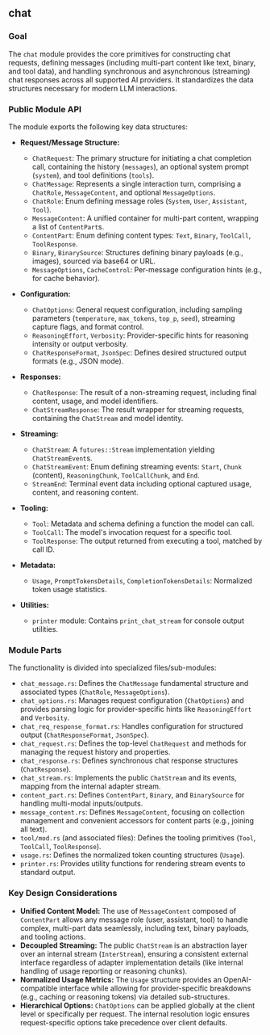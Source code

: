 ## chat

### Goal

The `chat` module provides the core primitives for constructing chat requests, defining messages (including multi-part content like text, binary, and tool data), and handling synchronous and asynchronous (streaming) chat responses across all supported AI providers. It standardizes the data structures necessary for modern LLM interactions.

### Public Module API

The module exports the following key data structures:

- **Request/Message Structure:**
  - `ChatRequest`: The primary structure for initiating a chat completion call, containing the history (`messages`), an optional system prompt (`system`), and tool definitions (`tools`).
  - `ChatMessage`: Represents a single interaction turn, comprising a `ChatRole`, `MessageContent`, and optional `MessageOptions`.
  - `ChatRole`: Enum defining message roles (`System`, `User`, `Assistant`, `Tool`).
  - `MessageContent`: A unified container for multi-part content, wrapping a list of `ContentPart`s.
  - `ContentPart`: Enum defining content types: `Text`, `Binary`, `ToolCall`, `ToolResponse`.
  - `Binary`, `BinarySource`: Structures defining binary payloads (e.g., images), sourced via base64 or URL.
  - `MessageOptions`, `CacheControl`: Per-message configuration hints (e.g., for cache behavior).

- **Configuration:**
  - `ChatOptions`: General request configuration, including sampling parameters (`temperature`, `max_tokens`, `top_p`, `seed`), streaming capture flags, and format control.
  - `ReasoningEffort`, `Verbosity`: Provider-specific hints for reasoning intensity or output verbosity.
  - `ChatResponseFormat`, `JsonSpec`: Defines desired structured output formats (e.g., JSON mode).

- **Responses:**
  - `ChatResponse`: The result of a non-streaming request, including final content, usage, and model identifiers.
  - `ChatStreamResponse`: The result wrapper for streaming requests, containing the `ChatStream` and model identity.

- **Streaming:**
  - `ChatStream`: A `futures::Stream` implementation yielding `ChatStreamEvent`s.
  - `ChatStreamEvent`: Enum defining streaming events: `Start`, `Chunk` (content), `ReasoningChunk`, `ToolCallChunk`, and `End`.
  - `StreamEnd`: Terminal event data including optional captured usage, content, and reasoning content.

- **Tooling:**
  - `Tool`: Metadata and schema defining a function the model can call.
  - `ToolCall`: The model's invocation request for a specific tool.
  - `ToolResponse`: The output returned from executing a tool, matched by call ID.

- **Metadata:**
  - `Usage`, `PromptTokensDetails`, `CompletionTokensDetails`: Normalized token usage statistics.

- **Utilities:**
  - `printer` module: Contains `print_chat_stream` for console output utilities.

### Module Parts

The functionality is divided into specialized files/sub-modules:

- `chat_message.rs`: Defines the `ChatMessage` fundamental structure and associated types (`ChatRole`, `MessageOptions`).
- `chat_options.rs`: Manages request configuration (`ChatOptions`) and provides parsing logic for provider-specific hints like `ReasoningEffort` and `Verbosity`.
- `chat_req_response_format.rs`: Handles configuration for structured output (`ChatResponseFormat`, `JsonSpec`).
- `chat_request.rs`: Defines the top-level `ChatRequest` and methods for managing the request history and properties.
- `chat_response.rs`: Defines synchronous chat response structures (`ChatResponse`).
- `chat_stream.rs`: Implements the public `ChatStream` and its events, mapping from the internal adapter stream.
- `content_part.rs`: Defines `ContentPart`, `Binary`, and `BinarySource` for handling multi-modal inputs/outputs.
- `message_content.rs`: Defines `MessageContent`, focusing on collection management and convenient accessors for content parts (e.g., joining all text).
- `tool/mod.rs` (and associated files): Defines the tooling primitives (`Tool`, `ToolCall`, `ToolResponse`).
- `usage.rs`: Defines the normalized token counting structures (`Usage`).
- `printer.rs`: Provides utility functions for rendering stream events to standard output.

### Key Design Considerations

- **Unified Content Model:** The use of `MessageContent` composed of `ContentPart` allows any message role (user, assistant, tool) to handle complex, multi-part data seamlessly, including text, binary payloads, and tooling actions.
- **Decoupled Streaming:** The public `ChatStream` is an abstraction layer over an internal stream (`InterStream`), ensuring a consistent external interface regardless of adapter implementation details (like internal handling of usage reporting or reasoning chunks).
- **Normalized Usage Metrics:** The `Usage` structure provides an OpenAI-compatible interface while allowing for provider-specific breakdowns (e.g., caching or reasoning tokens) via detailed sub-structures.
- **Hierarchical Options:** `ChatOptions` can be applied globally at the client level or specifically per request. The internal resolution logic ensures request-specific options take precedence over client defaults.
